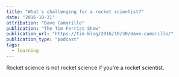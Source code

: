 ```yaml
---
title: "What's challenging for a rocket scientist?"
date: "2016-10-31"
attribution: "Dave Camarillo"
publication: "The Tim Ferriss Show"
publication_url: "https://tim.blog/2016/10/30/dave-camarillo/"
publication_type: "podcast"
tags:
  - learning
---
```


Rocket science is not rocket science if you’re a rocket scientist.
